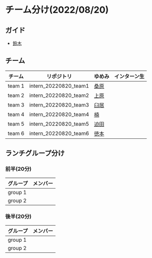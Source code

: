 # チーム分け(2022/08/20)
## ガイド
* [鈴木](https://github.com/taka10257)

## チーム
| チーム     | リポジトリ                  | ゆめみ                                      | インターン生 |
|---------|------------------------|------------------------------------------|--------|
| team 1  | intern_20220820_team1  | [桑原](https://github.com/kkeeth)          |        |
| team 2  | intern_20220820_team2  | [上原](https://github.com/aktuehr)         |        |
| team 3  | intern_20220820_team3  | [臼居](https://github.com/282Haniwa)       |        |
| team 4  | intern_20220820_team4  | [楠](https://github.com/Umisyo)           |        |
| team 5  | intern_20220820_team5  | [迫田](https://github.com/syakoo)          |        |
| team 6  | intern_20220820_team6  | [徳本](https://github.com/yumemi-tokumoto) |        |

## ランチグループ分け
### 前半(20分)
| グループ     | メンバー |
|----------|------|
| group 1  |      |
| group 2  |      |

### 後半(20分)
| グループ     | メンバー |
|----------|------|
| group 1  |      |
| group 2  |      |

